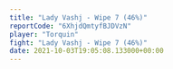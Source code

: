 ```yaml
---
title: "Lady Vashj - Wipe 7 (46%)"
reportCode: "6XhjdQmtyfBJDVzN"
player: "Torquin"
fight: "Lady Vashj - Wipe 7 (46%)"
date: 2021-10-03T19:05:08.133000+00:00
---
```

